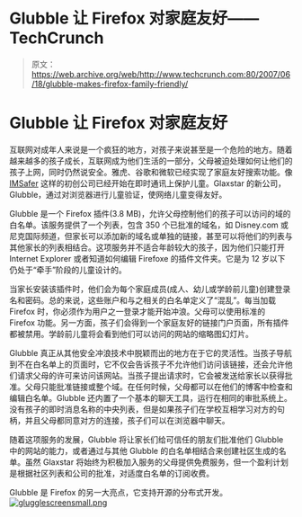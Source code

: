 # Glubble 让 Firefox 对家庭友好——TechCrunch

> 原文：<https://web.archive.org/web/http://www.techcrunch.com:80/2007/06/18/glubble-makes-firefox-family-friendly/>

# Glubble 让 Firefox 对家庭友好

互联网对成年人来说是一个疯狂的地方，对孩子来说甚至是一个危险的地方。随着越来越多的孩子成长，互联网成为他们生活的一部分，父母被迫处理如何让他们的孩子上网，同时仍然说安全。雅虎、谷歌和微软已经实现了家庭友好搜索功能。像 [IMSafer](https://web.archive.org/web/20220628113545/http://www.beta.techcrunch.com/2006/10/03/imsafer-filters-not-spies-on-kids/) 这样的初创公司已经开始在即时通讯上保护儿童。Glaxstar 的新公司，Glubble，通过对浏览器进行儿童验证，使网络儿童变得友好。

Glubble 是一个 Firefox 插件(3.8 MB)，允许父母控制他们的孩子可以访问的域的白名单。该服务提供了一个列表，包含 350 个已批准的域名，如 Disney.com 或尼克国际频道，但家长可以添加新的域名或单独的链接，甚至可以将他们的列表与其他家长的列表相结合。这项服务并不适合年龄较大的孩子，因为他们只能打开 Internet Explorer 或者知道如何编辑 Firefoxe 的插件文件夹。它是为 12 岁以下仍处于“牵手”阶段的儿童设计的。

当家长安装该插件时，他们会为每个家庭成员(成人、幼儿或学龄前儿童)创建登录名和密码。总的来说，这些账户和与之相关的白名单定义了“混乱”。每当加载 Firefox 时，你必须作为用户之一登录才能开始冲浪。父母可以使用标准的 Firefox 功能。另一方面，孩子们会得到一个家庭友好的链接门户页面，所有插件都被禁用。学龄前儿童将会看到他们可以访问的网站的缩略图幻灯片。

Glubble 真正从其他安全冲浪技术中脱颖而出的地方在于它的灵活性。当孩子导航到不在白名单上的页面时，它不仅会告诉孩子不允许他们访问该链接，还会允许他们请求父母的许可来访问该网站。当孩子提出请求时，它会被发送给家长以获得批准。父母只能批准链接或整个域。在任何时候，父母都可以在他们的博客中检查和编辑白名单。Glubble 还内置了一个基本的聊天工具，运行在相同的审批系统上。没有孩子的即时消息名称的中央列表，但是如果孩子们在学校互相学习对方的句柄，并且父母都同意对方的连接，孩子们可以在浏览器中聊天。

随着这项服务的发展，Glubble 将让家长们给可信任的朋友们批准他们 Glubble 中的网站的能力，或者通过与其他 Glubble 的白名单相结合来创建社区生成的名单。虽然 Glaxstar 将始终为积极加入服务的父母提供免费服务，但一个盈利计划是根据社区列表和公司的批准，对适度白名单的订阅收费。

Glubble 是 Firefox 的另一大亮点，它支持开源的分布式开发。
 [![glugglescreensmall.png](img/07d066bce408655bc5f7903552807f3b.png)](https://web.archive.org/web/20220628113545/http://www.beta.techcrunch.com/wp-content/glugglescreenbig.png)